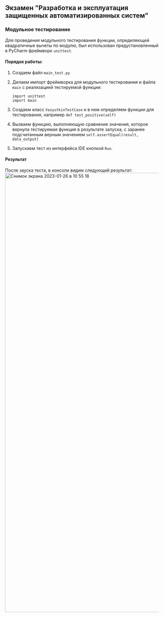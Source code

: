## Экзамен "Разработка и эксплуатация защищенных автоматизированных систем"

### Модульное тестирование 

Для проведения модульного тестирования функции, определяющей квадратичные вычеты по модулю, был использован предустановленный в PyCharm фреймворк `unittest`. 

#### Порядок работы: 
1. Создаем файл `main_test.py`

2. Делаем импорт фреймворка для модульного тестирования и файла `main` с реализацией тестируемой функции:
   ``` 
   import unittest
   import main
   ```

3. Создаем класс `VasyutkinTestCase` и в нем определяем функции для тестирования, например `def test_positive(self)`

4. Вызваем функцию, выполняющую сравнение значения, которое вернула тестируемая функция в результате запуска, с заранее подсчитанным верным значением `self.assertEqual(result, data_output)`

5. Запускаем тест из интерфейса IDE кнопкой `Run`.

#### Результат

После зауска теста, в консоли видим следующий результат:
<img width="1440" alt="Снимок экрана 2023-01-26 в 10 55 18" src="https://user-images.githubusercontent.com/43503189/214784373-de621302-4882-4578-8720-ce9a44ca0537.png">
